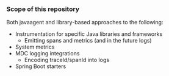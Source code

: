 ### Scope of this repository

Both javaagent and library-based approaches to the following:

* Instrumentation for specific Java libraries and frameworks
  * Emitting spans and metrics (and in the future logs)
* System metrics
* MDC logging integrations
  * Encoding traceId/spanId into logs
* Spring Boot starters
